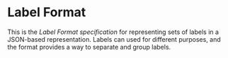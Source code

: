 # Label Format

This is the *Label Format specification* for representing sets of labels in a JSON-based representation. Labels can used for different purposes, and the format provides a way to separate and group labels.
